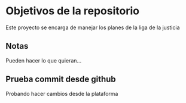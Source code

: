# Objetivos de la repositorio

Este proyecto se encarga de manejar los planes de la liga de la justicia


## Notas
Pueden hacer lo que quieran...

## Prueba commit desde github
Probando hacer cambios desde la plataforma
